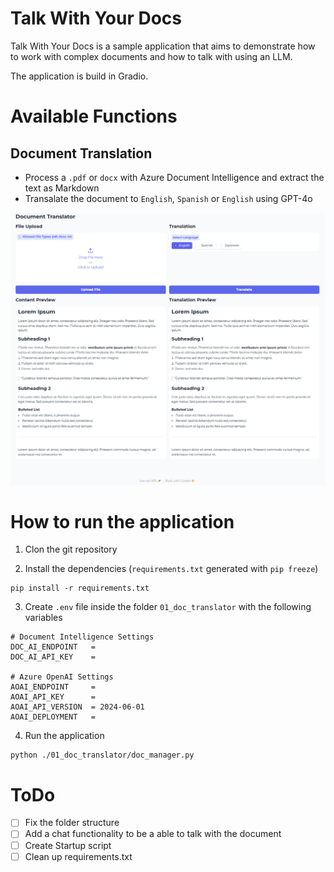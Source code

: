 # Talk With Your Docs

Talk With Your Docs is a sample application that aims to demonstrate how to work with complex documents and how to talk with using an LLM.

The application is build in Gradio.

# Available Functions
## Document Translation
- Process a `.pdf` or `docx` with Azure Document Intelligence and extract the text as Markdown
- Transalate the document to `English`, `Spanish` or `English` using GPT-4o

![alt text](./attachments/image.png)

# How to run the application
1. Clon the git repository

2. Install the dependencies (`requirements.txt` generated with `pip freeze`)
```
pip install -r requirements.txt
```

3. Create `.env` file inside the folder `01_doc_translator` with the following variables
```
# Document Intelligence Settings
DOC_AI_ENDPOINT   = 
DOC_AI_API_KEY    = 

# Azure OpenAI Settings
AOAI_ENDPOINT     = 
AOAI_API_KEY      = 
AOAI_API_VERSION  = 2024-06-01
AOAI_DEPLOYMENT   = 
```

4. Run the application
```
python ./01_doc_translator/doc_manager.py
```

# ToDo
- [ ] Fix the folder structure
- [ ] Add a chat functionality to be a able to talk with the document
- [ ] Create Startup script
- [ ] Clean up requirements.txt